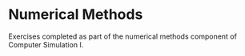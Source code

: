 # Numerical Methods
Exercises completed as part of the numerical methods component of Computer Simulation I.
